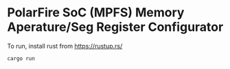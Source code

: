 # PolarFire SoC (MPFS) Memory Aperature/Seg Register Configurator

To run, install rust from https://rustup.rs/

```
cargo run
```
